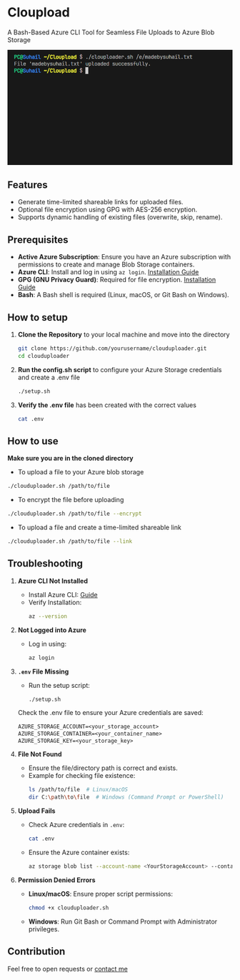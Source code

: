 # Cloupload
A Bash-Based Azure CLI Tool for Seamless File Uploads to Azure Blob Storage

![Cloupload](cloupload.PNG)

## Features
- Generate time-limited shareable links for uploaded files.
- Optional file encryption using GPG with AES-256 encryption.
- Supports dynamic handling of existing files (overwrite, skip, rename).

## Prerequisites
- **Active Azure Subscription**: Ensure you have an Azure subscription with permissions to create and manage Blob Storage containers.
- **Azure CLI**: Install and log in using `az login`. [Installation Guide](https://learn.microsoft.com/en-us/cli/azure/install-azure-cli)
- **GPG (GNU Privacy Guard)**: Required for file encryption. [Installation Guide](https://www.gnupg.org/download/index.html)
- **Bash**: A Bash shell is required (Linux, macOS, or Git Bash on Windows).

## How to setup
1. **Clone the Repository** to your local machine and move into the directory
   ```bash
   git clone https://github.com/yourusername/clouduploader.git
   cd clouduploader
   ```
2. **Run the config.sh script** to configure your Azure Storage credentials and create a .env file
   ```bash
   ./setup.sh
   ```
3. **Verify the .env file** has been created with the correct values
   ```bash
   cat .env
   ```

## How to use
**Make sure you are in the cloned directory**

- To upload a file to your Azure blob storage
```bash
./clouduploader.sh /path/to/file
```
- To encrypt the file before uploading
```bash
./clouduploader.sh /path/to/file --encrypt
```
- To upload a file and create a time-limited shareable link
```bash
./clouduploader.sh /path/to/file --link
```

## Troubleshooting
1. **Azure CLI Not Installed**  
   - Install Azure CLI: [Guide](https://learn.microsoft.com/en-us/cli/azure/install-azure-cli)  
   - Verify Installation:
     ```bash
     az --version
     ```

2. **Not Logged into Azure**  
   - Log in using:
     ```bash
     az login
     ```

3. **`.env` File Missing**  
   - Run the setup script:
     ```bash
     ./setup.sh
     ```
   Check the .env file to ensure your Azure credentials are saved:
   ```
   AZURE_STORAGE_ACCOUNT=<your_storage_account>
   AZURE_STORAGE_CONTAINER=<your_container_name>
   AZURE_STORAGE_KEY=<your_storage_key>
   ```

4. **File Not Found**  
   - Ensure the file/directory path is correct and exists.  
   - Example for checking file existence:
     ```bash
     ls /path/to/file  # Linux/macOS
     dir C:\path\to\file  # Windows (Command Prompt or PowerShell)
     ```


5. **Upload Fails**  
   - Check Azure credentials in `.env`:
     ```bash
     cat .env
     ```
   - Ensure the Azure container exists:
     ```bash
     az storage blob list --account-name <YourStorageAccount> --container-name <YourContainerName>
     ```

6. **Permission Denied Errors**  
   - **Linux/macOS**: Ensure proper script permissions:
     ```bash
     chmod +x clouduploader.sh
     ```
   - **Windows**: Run Git Bash or Command Prompt with Administrator privileges.

## Contribution
Feel free to open requests or [contact me](suhail2k3@gmail.com)